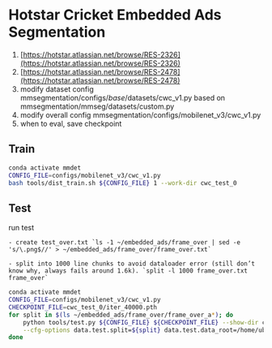 # Hotstar Cricket Embedded Ads Segmentation 
1. [https://hotstar.atlassian.net/browse/RES-2326](https://hotstar.atlassian.net/browse/RES-2326)
2. [https://hotstar.atlassian.net/browse/RES-2478](https://hotstar.atlassian.net/browse/RES-2478)
3. modify dataset config mmsegmentation/configs/_base_/datasets/cwc_v1.py based on mmsegmentation/mmseg/datasets/custom.py
4. modify overall config mmsegmentation/configs/mobilenet_v3/cwc_v1.py
5. when to eval, save checkpoint

## Train 
```bash 
conda activate mmdet
CONFIG_FILE=configs/mobilenet_v3/cwc_v1.py
bash tools/dist_train.sh ${CONFIG_FILE} 1 --work-dir cwc_test_0
```

## Test 
run test

    - create test_over.txt `ls -1 ~/embedded_ads/frame_over | sed -e 's/\.png$//' > ~/embedded_ads/frame_over/frame_over.txt`
    
    - split into 1000 line chunks to avoid dataloader error (still don’t know why, always fails around 1.6k). `split -l 1000 frame_over.txt frame_over`
```bash 
conda activate mmdet
CONFIG_FILE=configs/mobilenet_v3/cwc_v1.py
CHECKPOINT_FILE=cwc_test_0/iter_40000.pth
for split in $(ls ~/embedded_ads/frame_over/frame_over_a*); do
	python tools/test.py ${CONFIG_FILE} ${CHECKPOINT_FILE} --show-dir cwc_test_over/mask --opacity 1 --gpu-id 0 \
	--cfg-options data.test.split=${split} data.test.data_root=/home/ubuntu/embedded_ads data.test.img_dir=frame_over
done
```